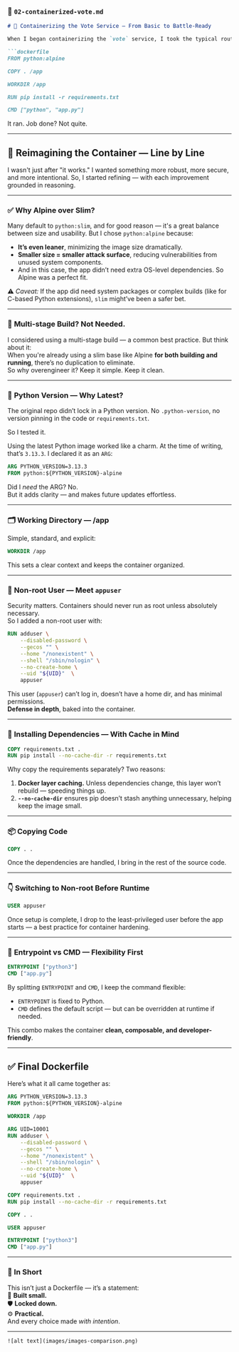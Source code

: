 ### 📄 `02-containerized-vote.md`

```markdown
# 🐳 Containerizing the Vote Service — From Basic to Battle-Ready

When I began containerizing the `vote` service, I took the typical route first — something that works, nothing fancy:

```dockerfile
FROM python:alpine

COPY . /app

WORKDIR /app

RUN pip install -r requirements.txt

CMD ["python", "app.py"]
```

It ran. Job done? Not quite.

---

## 🧠 Reimagining the Container — Line by Line

I wasn't just after "it works." I wanted something more robust, more secure, and more intentional. So, I started refining — with each improvement grounded in reasoning.

---

### ✅ **Why Alpine over Slim?**

Many default to `python:slim`, and for good reason — it's a great balance between size and usability. But I chose `python:alpine` because:

- **It’s even leaner**, minimizing the image size dramatically.
- **Smaller size = smaller attack surface**, reducing vulnerabilities from unused system components.
- And in this case, the app didn’t need extra OS-level dependencies. So Alpine was a perfect fit.

⚠️ *Caveat:* If the app did need system packages or complex builds (like for C-based Python extensions), `slim` might’ve been a safer bet.

---

### 🧪 **Multi-stage Build? Not Needed.**

I considered using a multi-stage build — a common best practice. But think about it:  
When you're already using a slim base like Alpine **for both building and running**, there’s no duplication to eliminate.  
So why overengineer it? Keep it simple. Keep it clean.

---

### 🐍 **Python Version — Why Latest?**

The original repo didn’t lock in a Python version. No `.python-version`, no version pinning in the code or `requirements.txt`.

So I tested it.

Using the latest Python image worked like a charm. At the time of writing, that’s `3.13.3`. I declared it as an `ARG`:

```dockerfile
ARG PYTHON_VERSION=3.13.3
FROM python:${PYTHON_VERSION}-alpine
```

Did I *need* the ARG? No.  
But it adds clarity — and makes future updates effortless.

---

### 🗂️ **Working Directory — /app**

Simple, standard, and explicit:

```dockerfile
WORKDIR /app
```

This sets a clear context and keeps the container organized.

---

### 👤 **Non-root User — Meet `appuser`**

Security matters. Containers should never run as root unless absolutely necessary.  
So I added a non-root user with:

```dockerfile
RUN adduser \
    --disabled-password \
    --gecos "" \
    --home "/nonexistent" \
    --shell "/sbin/nologin" \
    --no-create-home \
    --uid "${UID}"  \
    appuser
```

This user (`appuser`) can’t log in, doesn’t have a home dir, and has minimal permissions.  
**Defense in depth**, baked into the container.

---

### 🧾 **Installing Dependencies — With Cache in Mind**

```dockerfile
COPY requirements.txt .
RUN pip install --no-cache-dir -r requirements.txt
```

Why copy the requirements separately? Two reasons:

1. **Docker layer caching.** Unless dependencies change, this layer won’t rebuild — speeding things up.
2. **`--no-cache-dir`** ensures pip doesn’t stash anything unnecessary, helping keep the image small.

---

### 📦 **Copying Code**

```dockerfile
COPY . .
```

Once the dependencies are handled, I bring in the rest of the source code.

---

### 👇 **Switching to Non-root Before Runtime**

```dockerfile
USER appuser
```

Once setup is complete, I drop to the least-privileged user before the app starts — a best practice for container hardening.

---

### 🚀 **Entrypoint vs CMD — Flexibility First**

```dockerfile
ENTRYPOINT ["python3"]
CMD ["app.py"]
```

By splitting `ENTRYPOINT` and `CMD`, I keep the command flexible:

- `ENTRYPOINT` is fixed to Python.
- `CMD` defines the default script — but can be overridden at runtime if needed.

This combo makes the container **clean, composable, and developer-friendly**.

---

## ✅ Final Dockerfile

Here’s what it all came together as:

```dockerfile
ARG PYTHON_VERSION=3.13.3
FROM python:${PYTHON_VERSION}-alpine

WORKDIR /app

ARG UID=10001
RUN adduser \
    --disabled-password \
    --gecos "" \
    --home "/nonexistent" \
    --shell "/sbin/nologin" \
    --no-create-home \
    --uid "${UID}"  \
    appuser

COPY requirements.txt .
RUN pip install --no-cache-dir -r requirements.txt

COPY . .

USER appuser

ENTRYPOINT ["python3"]
CMD ["app.py"]
```

---

### 📌 In Short

This isn’t just a Dockerfile — it’s a statement:  
🧱 **Built small.**  
🛡️ **Locked down.**  
⚙️ **Practical.**  
And every choice made *with intention*.

---
```
![alt text](images/images-comparison.png)
